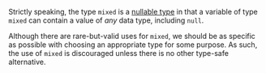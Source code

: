 Strictly speaking, the type `mixed` is a [nullable type](nullable-types.md) in that a variable of type `mixed` can contain a value of *any* data 
type, including `null`.

Although there are rare-but-valid uses for `mixed`, we should be as specific as possible with choosing an appropriate type for some purpose. As 
such, the use of `mixed` is discouraged unless there is no other type-safe alternative.
